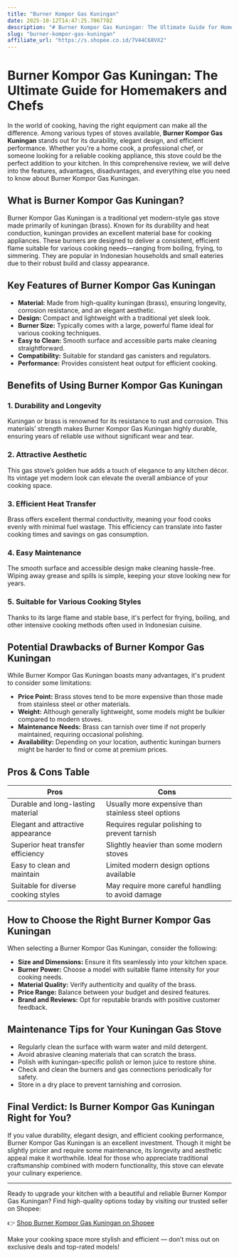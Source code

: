 ```yaml
---
title: "Burner Kompor Gas Kuningan"
date: 2025-10-12T14:47:25.706770Z
description: "# Burner Kompor Gas Kuningan: The Ultimate Guide for Homemakers and Chefs..."
slug: "burner-kompor-gas-kuningan"
affiliate_url: "https://s.shopee.co.id/7V44C68VX2"
---
```

# Burner Kompor Gas Kuningan: The Ultimate Guide for Homemakers and Chefs

In the world of cooking, having the right equipment can make all the difference. Among various types of stoves available, **Burner Kompor Gas Kuningan** stands out for its durability, elegant design, and efficient performance. Whether you're a home cook, a professional chef, or someone looking for a reliable cooking appliance, this stove could be the perfect addition to your kitchen. In this comprehensive review, we will delve into the features, advantages, disadvantages, and everything else you need to know about Burner Kompor Gas Kuningan.

## What is Burner Kompor Gas Kuningan?

Burner Kompor Gas Kuningan is a traditional yet modern-style gas stove made primarily of kuningan (brass). Known for its durability and heat conduction, kuningan provides an excellent material base for cooking appliances. These burners are designed to deliver a consistent, efficient flame suitable for various cooking needs—ranging from boiling, frying, to simmering. They are popular in Indonesian households and small eateries due to their robust build and classy appearance.

## Key Features of Burner Kompor Gas Kuningan

- **Material:** Made from high-quality kuningan (brass), ensuring longevity, corrosion resistance, and an elegant aesthetic.
- **Design:** Compact and lightweight with a traditional yet sleek look.
- **Burner Size:** Typically comes with a large, powerful flame ideal for various cooking techniques.
- **Easy to Clean:** Smooth surface and accessible parts make cleaning straightforward.
- **Compatibility:** Suitable for standard gas canisters and regulators.
- **Performance:** Provides consistent heat output for efficient cooking.

## Benefits of Using Burner Kompor Gas Kuningan

### 1. Durability and Longevity
Kuningan or brass is renowned for its resistance to rust and corrosion. This materials’ strength makes Burner Kompor Gas Kuningan highly durable, ensuring years of reliable use without significant wear and tear.

### 2. Attractive Aesthetic
This gas stove’s golden hue adds a touch of elegance to any kitchen décor. Its vintage yet modern look can elevate the overall ambiance of your cooking space.

### 3. Efficient Heat Transfer
Brass offers excellent thermal conductivity, meaning your food cooks evenly with minimal fuel wastage. This efficiency can translate into faster cooking times and savings on gas consumption.

### 4. Easy Maintenance
The smooth surface and accessible design make cleaning hassle-free. Wiping away grease and spills is simple, keeping your stove looking new for years.

### 5. Suitable for Various Cooking Styles
Thanks to its large flame and stable base, it's perfect for frying, boiling, and other intensive cooking methods often used in Indonesian cuisine.

## Potential Drawbacks of Burner Kompor Gas Kuningan

While Burner Kompor Gas Kuningan boasts many advantages, it's prudent to consider some limitations:

- **Price Point:** Brass stoves tend to be more expensive than those made from stainless steel or other materials.
- **Weight:** Although generally lightweight, some models might be bulkier compared to modern stoves.
- **Maintenance Needs:** Brass can tarnish over time if not properly maintained, requiring occasional polishing.
- **Availability:** Depending on your location, authentic kuningan burners might be harder to find or come at premium prices.

## Pros & Cons Table

| Pros                                   | Cons                                                 |
|----------------------------------------|------------------------------------------------------|
| Durable and long-lasting material   | Usually more expensive than stainless steel options |
| Elegant and attractive appearance    | Requires regular polishing to prevent tarnish       |
| Superior heat transfer efficiency    | Slightly heavier than some modern stoves           |
| Easy to clean and maintain           | Limited modern design options available            |
| Suitable for diverse cooking styles  | May require more careful handling to avoid damage |

## How to Choose the Right Burner Kompor Gas Kuningan

When selecting a Burner Kompor Gas Kuningan, consider the following:

- **Size and Dimensions:** Ensure it fits seamlessly into your kitchen space.
- **Burner Power:** Choose a model with suitable flame intensity for your cooking needs.
- **Material Quality:** Verify authenticity and quality of the brass.
- **Price Range:** Balance between your budget and desired features.
- **Brand and Reviews:** Opt for reputable brands with positive customer feedback.

## Maintenance Tips for Your Kuningan Gas Stove

- Regularly clean the surface with warm water and mild detergent.
- Avoid abrasive cleaning materials that can scratch the brass.
- Polish with kuningan-specific polish or lemon juice to restore shine.
- Check and clean the burners and gas connections periodically for safety.
- Store in a dry place to prevent tarnishing and corrosion.

## Final Verdict: Is Burner Kompor Gas Kuningan Right for You?

If you value durability, elegant design, and efficient cooking performance, Burner Kompor Gas Kuningan is an excellent investment. Though it might be slightly pricier and require some maintenance, its longevity and aesthetic appeal make it worthwhile. Ideal for those who appreciate traditional craftsmanship combined with modern functionality, this stove can elevate your culinary experience.

---

Ready to upgrade your kitchen with a beautiful and reliable Burner Kompor Gas Kuningan? Find high-quality options today by visiting our trusted seller on Shopee:

👉 [Shop Burner Kompor Gas Kuningan on Shopee](https://s.shopee.co.id/7V44C68VX2)

Make your cooking space more stylish and efficient — don’t miss out on exclusive deals and top-rated models!